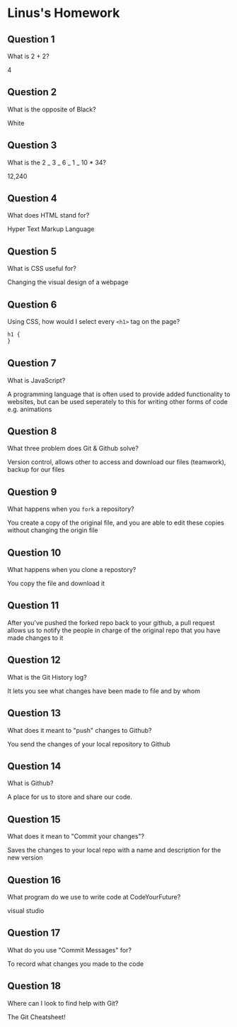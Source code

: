 # Linus's Homework

## Question 1

What is 2 + 2?

4

## Question 2

What is the opposite of Black?

White

## Question 3

What is the 2 _ 3 _ 6 _ 1 _ 10 \* 34?

12,240

## Question 4

What does HTML stand for?

Hyper Text Markup Language

## Question 5

What is CSS useful for?

Changing the visual design of a webpage

## Question 6

Using CSS, how would I select every `<h1>` tag on the page?

```css
h1 {
}
```

## Question 7

What is JavaScript?

A programming language that is often used to provide added functionality to websites, but can be used seperately to this for writing other forms of code e.g. animations

## Question 8

What three problem does Git & Github solve?

Version control, allows other to access and download our files (teamwork), backup for our files

## Question 9

What happens when you `fork` a repository?

You create a copy of the original file, and you are able to edit these copies without changing the origin file

## Question 10

What happens when you clone a repostory?

You copy the file and download it

## Question 11

After you've pushed the forked repo back to your github, a pull request allows us to notify the people in charge of the original repo that you have made changes to it

## Question 12

What is the Git History log?

It lets you see what changes have been made to file and by whom

## Question 13

What does it meant to "push" changes to Github?

You send the changes of your local repository to Github

## Question 14

What is Github?

A place for us to store and share our code.

## Question 15

What does it mean to "Commit your changes"?

Saves the changes to your local repo with a name and description for the new version

## Question 16

What program do we use to write code at CodeYourFuture?

visual studio

## Question 17

What do you use "Commit Messages" for?

To record what changes you made to the code

## Question 18

Where can I look to find help with Git?

The Git Cheatsheet!

